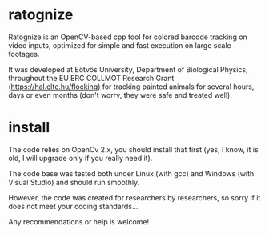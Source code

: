 # ratognize
Ratognize is an OpenCV-based cpp tool for colored barcode tracking on video inputs, optimized for simple and fast execution on large scale footages.

It was developed at Eötvös University, Department of Biological Physics, throughout the EU ERC COLLMOT Research Grant (https://hal.elte.hu/flocking) for tracking painted animals for several hours, days or even months (don't worry, they were safe and treated well).

# install
The code relies on OpenCv 2.x, you should install that first (yes, I know, it is old, I will upgrade only if you really need it).

The code base was tested both under Linux (with gcc) and Windows (with Visual Studio) and should run smoothly.

However, the code was created for researchers by researchers, so sorry if it does not meet your coding standards... 

Any recommendations or help is welcome!
